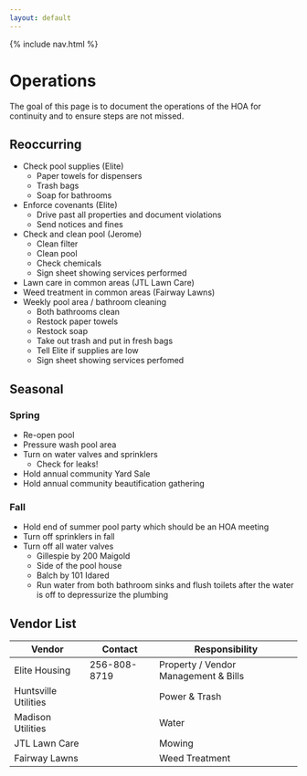 ```yaml
---
layout: default
---
```


{% include nav.html %}

# Operations

The goal of this page is to document the operations of the HOA for
continuity and to ensure steps are not missed.

## Reoccurring

- Check pool supplies (Elite)
  - Paper towels for dispensers
  - Trash bags
  - Soap for bathrooms
- Enforce covenants (Elite)
  - Drive past all properties and document violations
  - Send notices and fines
- Check and clean pool (Jerome)
  - Clean filter
  - Clean pool
  - Check chemicals
  - Sign sheet showing services performed
- Lawn care in common areas (JTL Lawn Care)
- Weed treatment in common areas (Fairway Lawns)
- Weekly pool area / bathroom cleaning
  - Both bathrooms clean
  - Restock paper towels
  - Restock soap
  - Take out trash and put in fresh bags
  - Tell Elite if supplies are low
  - Sign sheet showing services perfomed

## Seasonal

### Spring

- Re-open pool
- Pressure wash pool area
- Turn on water valves and sprinklers
  - Check for leaks!
- Hold annual community Yard Sale
- Hold annual community beautification gathering

### Fall

- Hold end of summer pool party which should be an HOA meeting
- Turn off sprinklers in fall
- Turn off all water valves
  - Gillespie by 200 Maigold
  - Side of the pool house
  - Balch by 101 Idared
  - Run water from both bathroom sinks and flush toilets
    after the water is off to depressurize the plumbing

## Vendor List

| Vendor | Contact | Responsibility |
| ------ | ------- | -------------- |
| Elite Housing | 256-808-8719 | Property / Vendor Management & Bills |
| Huntsville Utilities | | Power & Trash |
| Madison Utilities | | Water |
| JTL Lawn Care | | Mowing |
| Fairway Lawns | | Weed Treatment |
